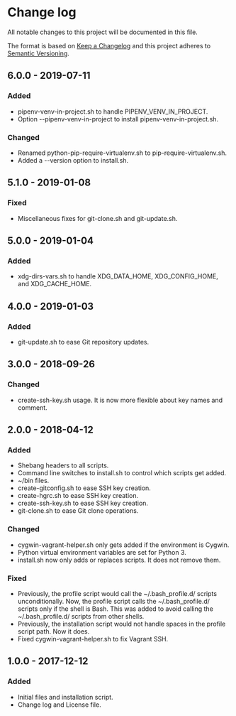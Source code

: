# Change log

All notable changes to this project will be documented in this file.

The format is based on [Keep a Changelog](http://keepachangelog.com/en/1.0.0/) and this project adheres to [Semantic Versioning](http://semver.org/spec/v2.0.0.html).

## 6.0.0 - 2019-07-11
### Added
- pipenv-venv-in-project.sh to handle PIPENV_VENV_IN_PROJECT.
- Option --pipenv-venv-in-project to install pipenv-venv-in-project.sh.
### Changed
- Renamed python-pip-require-virtualenv.sh to pip-require-virtualenv.sh.
- Added a --version option to install.sh.

## 5.1.0 - 2019-01-08
### Fixed
- Miscellaneous fixes for git-clone.sh and git-update.sh.

## 5.0.0 - 2019-01-04
### Added
- xdg-dirs-vars.sh to handle XDG_DATA_HOME, XDG_CONFIG_HOME, and XDG_CACHE_HOME.

## 4.0.0 - 2019-01-03
### Added
- git-update.sh to ease Git repository updates.

## 3.0.0 - 2018-09-26
### Changed
- create-ssh-key.sh usage. It is now more flexible about key names and comment.

## 2.0.0 - 2018-04-12
### Added
- Shebang headers to all scripts.
- Command line switches to install.sh to control which scripts get added.
- ~/bin files.
- create-gitconfig.sh to ease SSH key creation.
- create-hgrc.sh to ease SSH key creation.
- create-ssh-key.sh to ease SSH key creation.
- git-clone.sh to ease Git clone operations.
### Changed
- cygwin-vagrant-helper.sh only gets added if the environment is Cygwin.
- Python virtual environment variables are set for Python 3.
- install.sh now only adds or replaces scripts. It does not remove them.
### Fixed
- Previously, the profile script would call the ~/.bash_profile.d/ scripts unconditionally. Now, the profile script calls the ~/.bash_profile.d/ scripts only if the shell is Bash. This was added to avoid calling the ~/.bash_profile.d/ scripts from other shells.
- Previously, the installation script would not handle spaces in the profile script path. Now it does.
- Fixed cygwin-vagrant-helper.sh to fix Vagrant SSH.

## 1.0.0 - 2017-12-12
### Added
- Initial files and installation script.
- Change log and License file.
